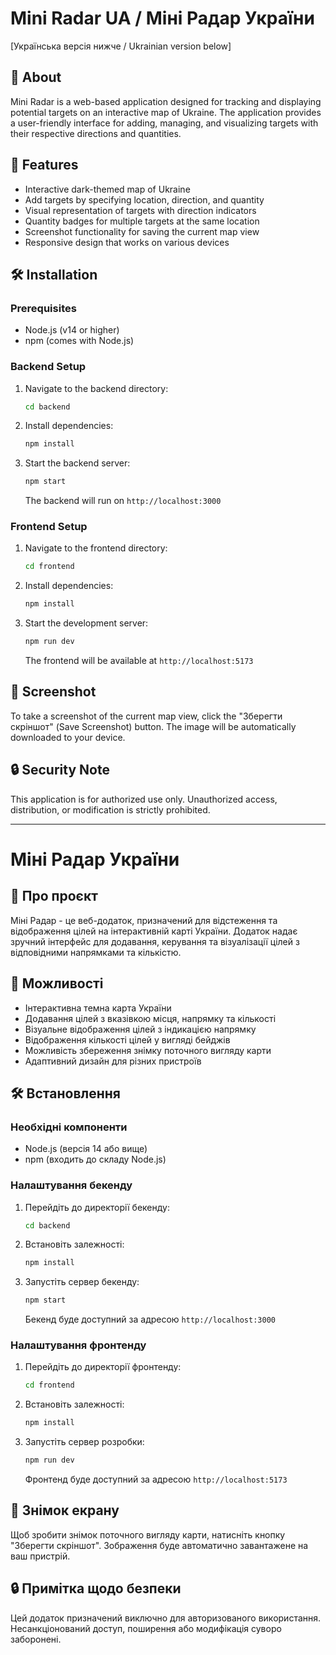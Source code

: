 # Mini Radar UA / Міні Радар України

[Українська версія нижче / Ukrainian version below]

## 🌟 About

Mini Radar is a web-based application designed for tracking and displaying potential targets on an interactive map of Ukraine. The application provides a user-friendly interface for adding, managing, and visualizing targets with their respective directions and quantities.

## 🚀 Features

- Interactive dark-themed map of Ukraine
- Add targets by specifying location, direction, and quantity
- Visual representation of targets with direction indicators
- Quantity badges for multiple targets at the same location
- Screenshot functionality for saving the current map view
- Responsive design that works on various devices

## 🛠️ Installation

### Prerequisites
- Node.js (v14 or higher)
- npm (comes with Node.js)

### Backend Setup
1. Navigate to the backend directory:
   ```bash
   cd backend
   ```
2. Install dependencies:
   ```bash
   npm install
   ```
3. Start the backend server:
   ```bash
   npm start
   ```
   The backend will run on `http://localhost:3000`

### Frontend Setup
1. Navigate to the frontend directory:
   ```bash
   cd frontend
   ```
2. Install dependencies:
   ```bash
   npm install
   ```
3. Start the development server:
   ```bash
   npm run dev
   ```
   The frontend will be available at `http://localhost:5173`

## 📸 Screenshot

To take a screenshot of the current map view, click the "Зберегти скріншот" (Save Screenshot) button. The image will be automatically downloaded to your device.

## 🔒 Security Note

This application is for authorized use only. Unauthorized access, distribution, or modification is strictly prohibited.

---

# Міні Радар України

## 🌟 Про проєкт

Міні Радар - це веб-додаток, призначений для відстеження та відображення цілей на інтерактивній карті України. Додаток надає зручний інтерфейс для додавання, керування та візуалізації цілей з відповідними напрямками та кількістю.

## 🚀 Можливості

- Інтерактивна темна карта України
- Додавання цілей з вказівкою місця, напрямку та кількості
- Візуальне відображення цілей з індикацією напрямку
- Відображення кількості цілей у вигляді бейджів
- Можливість збереження знімку поточного вигляду карти
- Адаптивний дизайн для різних пристроїв

## 🛠️ Встановлення

### Необхідні компоненти
- Node.js (версія 14 або вище)
- npm (входить до складу Node.js)

### Налаштування бекенду
1. Перейдіть до директорії бекенду:
   ```bash
   cd backend
   ```
2. Встановіть залежності:
   ```bash
   npm install
   ```
3. Запустіть сервер бекенду:
   ```bash
   npm start
   ```
   Бекенд буде доступний за адресою `http://localhost:3000`

### Налаштування фронтенду
1. Перейдіть до директорії фронтенду:
   ```bash
   cd frontend
   ```
2. Встановіть залежності:
   ```bash
   npm install
   ```
3. Запустіть сервер розробки:
   ```bash
   npm run dev
   ```
   Фронтенд буде доступний за адресою `http://localhost:5173`

## 📸 Знімок екрану

Щоб зробити знімок поточного вигляду карти, натисніть кнопку "Зберегти скріншот". Зображення буде автоматично завантажене на ваш пристрій.

## 🔒 Примітка щодо безпеки

Цей додаток призначений виключно для авторизованого використання. Несанкціонований доступ, поширення або модифікація суворо заборонені.